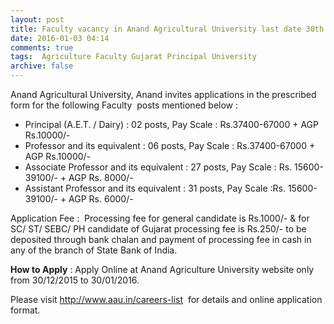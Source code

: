 ```yaml
---
layout: post
title: Faculty vacancy in Anand Agricultural University last date 30th Jan-2016   
date: 2016-01-03 04:14
comments: true
tags:  Agriculture Faculty Gujarat Principal University 
archive: false
---
```

Anand Agricultural University, Anand invites applications in the prescribed form for the following Faculty  posts mentioned below :

- Principal (A.E.T. / Dairy) : 02 posts, Pay Scale : Rs.37400-67000 + AGP Rs.10000/- 
- Professor and its equivalent : 06 posts, Pay Scale : Rs.37400-67000 + AGP Rs.10000/-
- Associate Professor and its equivalent : 27 posts, Pay Scale : Rs. 15600-39100/- + AGP Rs. 8000/-
- Assistant Professor and its equivalent : 31 posts, Pay Scale :Rs. 15600-39100/- + AGP Rs. 6000/-

Application Fee :  Processing fee for general candidate is Rs.1000/- & for SC/ ST/ SEBC/ PH candidate of Gujarat processing fee is Rs.250/- to be deposited through bank chalan and payment of processing fee in cash in any of the branch of State Bank of India. 

**How to Apply** : Apply Online at Anand Agriculture University website only from 30/12/2015 to 30/01/2016.   

Please visit <http://www.aau.in/careers-list>  for details and online application format. 



